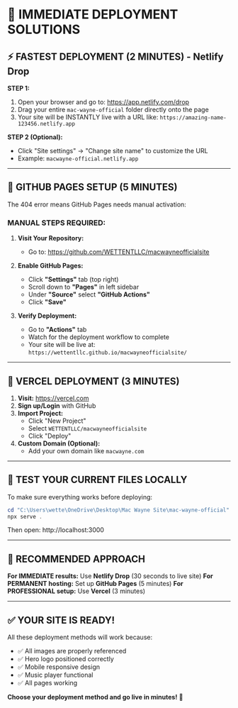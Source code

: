# 🚀 IMMEDIATE DEPLOYMENT SOLUTIONS

## ⚡ **FASTEST DEPLOYMENT (2 MINUTES)** - Netlify Drop

**STEP 1:** 
1. Open your browser and go to: https://app.netlify.com/drop
2. Drag your entire `mac-wayne-official` folder directly onto the page
3. Your site will be INSTANTLY live with a URL like: `https://amazing-name-123456.netlify.app`

**STEP 2 (Optional):** 
- Click "Site settings" → "Change site name" to customize the URL
- Example: `macwayne-official.netlify.app`

---

## 🔧 **GITHUB PAGES SETUP (5 MINUTES)**

The 404 error means GitHub Pages needs manual activation:

### **MANUAL STEPS REQUIRED:**

1. **Visit Your Repository:**
   - Go to: https://github.com/WETTENTLLC/macwayneofficialsite

2. **Enable GitHub Pages:**
   - Click **"Settings"** tab (top right)
   - Scroll down to **"Pages"** in left sidebar
   - Under **"Source"** select **"GitHub Actions"**
   - Click **"Save"**

3. **Verify Deployment:**
   - Go to **"Actions"** tab
   - Watch for the deployment workflow to complete
   - Your site will be live at: `https://wettentllc.github.io/macwayneofficialsite/`

---

## 🔷 **VERCEL DEPLOYMENT (3 MINUTES)**

1. **Visit:** https://vercel.com
2. **Sign up/Login** with GitHub
3. **Import Project:**
   - Click "New Project"
   - Select `WETTENTLLC/macwayneofficialsite`
   - Click "Deploy"
4. **Custom Domain (Optional):**
   - Add your own domain like `macwayne.com`

---

## 📱 **TEST YOUR CURRENT FILES LOCALLY**

To make sure everything works before deploying:

```powershell
cd "C:\Users\wette\OneDrive\Desktop\Mac Wayne Site\mac-wayne-official"
npx serve .
```

Then open: http://localhost:3000

---

## 🎯 **RECOMMENDED APPROACH**

**For IMMEDIATE results:** Use **Netlify Drop** (30 seconds to live site)
**For PERMANENT hosting:** Set up **GitHub Pages** (5 minutes)
**For PROFESSIONAL setup:** Use **Vercel** (3 minutes)

---

## ✅ **YOUR SITE IS READY!**

All these deployment methods will work because:
- ✅ All images are properly referenced
- ✅ Hero logo positioned correctly  
- ✅ Mobile responsive design
- ✅ Music player functional
- ✅ All pages working

**Choose your deployment method and go live in minutes!** 🚀
